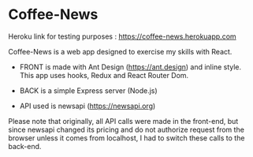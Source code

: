 # Coffee-News

Heroku link for testing purposes : https://coffee-news.herokuapp.com

Coffee-News is a web app designed to exercise my skills with React.

* FRONT is made with Ant Design (https://ant.design) and inline style. This app uses hooks, Redux and React Router Dom.

* BACK is a simple Express server (Node.js)

* API used is newsapi (https://newsapi.org)

Please note that originally, all API calls were made in the front-end, but since newsapi changed its pricing and do not authorize request from the browser unless it comes from localhost, I had to switch these calls to the back-end.
